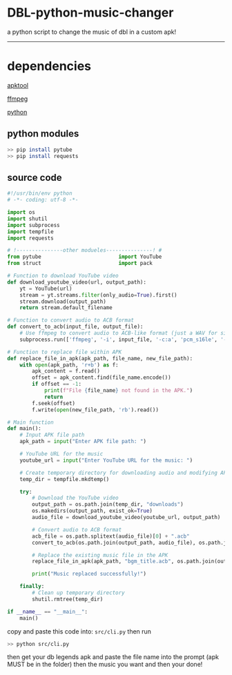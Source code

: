 # DBL-python-music-changer
a python script to change the music of dbl in a custom apk!

------
# dependencies

[apktool](https://apktool.org/)

[ffmpeg](https://ffmpeg.org/)

[python](https://www.python.org/)

## python modules
```bash
>> pip install pytube
>> pip install requests
```

## source code
```python
#!/usr/bin/env python
# -*- coding: utf-8 -*-

import os
import shutil
import subprocess
import tempfile
import requests

# !---------------other modueles---------------! #
from pytube                         import YouTube
from struct                         import pack

# Function to download YouTube video
def download_youtube_video(url, output_path):
    yt = YouTube(url)
    stream = yt.streams.filter(only_audio=True).first()
    stream.download(output_path)
    return stream.default_filename

# Function to convert audio to ACB format
def convert_to_acb(input_file, output_file):
    # Use ffmpeg to convert audio to ACB-like format (just a WAV for simplicity)
    subprocess.run(['ffmpeg', '-i', input_file, '-c:a', 'pcm_s16le', '-f', 'wav', output_file], check=True)

# Function to replace file within APK
def replace_file_in_apk(apk_path, file_name, new_file_path):
    with open(apk_path, 'r+b') as f:
        apk_content = f.read()
        offset = apk_content.find(file_name.encode())
        if offset == -1:
            print(f"File {file_name} not found in the APK.")
            return
        f.seek(offset)
        f.write(open(new_file_path, 'rb').read())

# Main function
def main():
    # Input APK file path
    apk_path = input("Enter APK file path: ")

    # YouTube URL for the music
    youtube_url = input("Enter YouTube URL for the music: ")

    # Create temporary directory for downloading audio and modifying APK
    temp_dir = tempfile.mkdtemp()

    try:
        # Download the YouTube video
        output_path = os.path.join(temp_dir, "downloads")
        os.makedirs(output_path, exist_ok=True)
        audio_file = download_youtube_video(youtube_url, output_path)

        # Convert audio to ACB format
        acb_file = os.path.splitext(audio_file)[0] + ".acb"
        convert_to_acb(os.path.join(output_path, audio_file), os.path.join(output_path, acb_file))

        # Replace the existing music file in the APK
        replace_file_in_apk(apk_path, "bgm_title.acb", os.path.join(output_path, acb_file))

        print("Music replaced successfully!")

    finally:
        # Clean up temporary directory
        shutil.rmtree(temp_dir)

if __name__ == "__main__":
    main()
```
copy and paste this code into:
`src/cli.py`
then run
```bash
>> python src/cli.py
```
then get your db legends apk and paste the file name into the prompt (apk MUST be in the folder) then the music you want and then your done!

